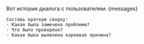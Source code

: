 Вот история диалога с пользователем:
    {messages}

    Составь краткую сводку:
    - Какая была замечена проблема?
    - Что было проверено?
    - Какая была выявлена корневая причина?